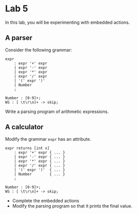 # Lab 5

In this lab, you will be experimenting with embedded actions.

## A parser

Consider the following grammar:

```
expr 
    : expr '+' expr
    | expr '-' expr
    | expr '*' expr
    | expr '/' expr
    | '(' expr ')'
    | Number
    ;

Number : [0-9]+;
WS : [ \t\r\n]+ -> skip;
``` 

Write a parsing program of arithmetic expressions.

## A calculator

Modify the grammar `expr` has an attribute.

```
expr returns [int x]
    : expr '+' expr { ... }
    | expr '-' expr { ... }
    | expr '*' expr { ... }
    | expr '/' expr { ... }
    | '(' expr ')'  { ... }
    | Number        { ... }
    ;

Number : [0-9]+;
WS : [ \t\r\n]+ -> skip;
```

- Complete the embedded actions
- Modify the parsing program so that it prints the final value.

